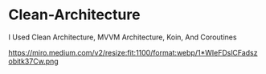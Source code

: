 # Clean-Architecture

I Used Clean Architecture, MVVM Architecture, Koin, And Coroutines

https://miro.medium.com/v2/resize:fit:1100/format:webp/1*WIeFDslCFadszobitk37Cw.png
